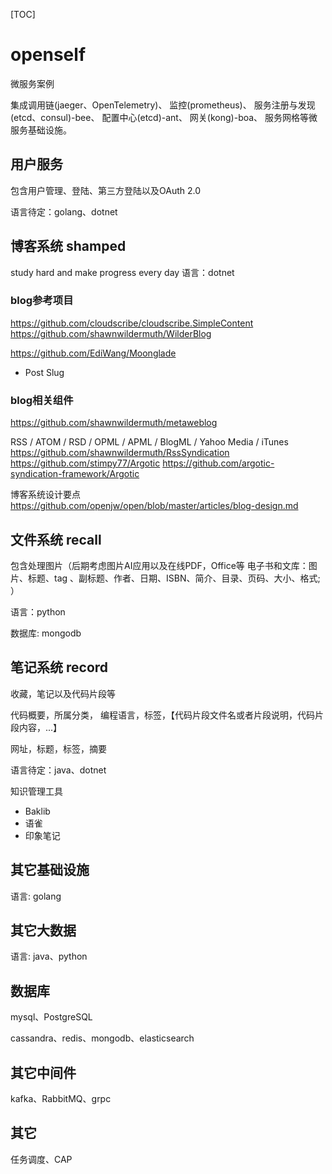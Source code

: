 [TOC]
# openself
微服务案例

集成调用链(jaeger、OpenTelemetry)、
监控(prometheus)、
服务注册与发现(etcd、consul)-bee、
配置中心(etcd)-ant、
网关(kong)-boa、
服务网格等微服务基础设施。

## 用户服务
包含用户管理、登陆、第三方登陆以及OAuth 2.0

语言待定：golang、dotnet

## 博客系统 shamped
study hard and make progress every day
语言：dotnet
### blog参考项目
https://github.com/cloudscribe/cloudscribe.SimpleContent
https://github.com/shawnwildermuth/WilderBlog


https://github.com/EdiWang/Moonglade
- Post Slug
### blog相关组件
https://github.com/shawnwildermuth/metaweblog

RSS / ATOM / RSD / OPML / APML / BlogML / Yahoo Media / iTunes
https://github.com/shawnwildermuth/RssSyndication
https://github.com/stimpy77/Argotic
https://github.com/argotic-syndication-framework/Argotic

博客系统设计要点
https://github.com/openjw/open/blob/master/articles/blog-design.md

## 文件系统 recall
包含处理图片（后期考虑图片AI应用以及在线PDF，Office等 电子书和文库：图片、标题、tag 、副标题、作者、日期、ISBN、简介、目录、页码、大小、格式;  ）

语言：python

数据库: mongodb

## 笔记系统 record
收藏，笔记以及代码片段等

代码概要，所属分类， 编程语言，标签，【代码片段文件名或者片段说明，代码片段内容，...】

网址，标题，标签，摘要



语言待定：java、dotnet


知识管理工具
- Baklib
- 语雀
- 印象笔记

## 其它基础设施
语言: golang

## 其它大数据
语言: java、python

## 数据库
mysql、PostgreSQL

cassandra、redis、mongodb、elasticsearch
## 其它中间件
kafka、RabbitMQ、grpc

## 其它
任务调度、CAP



